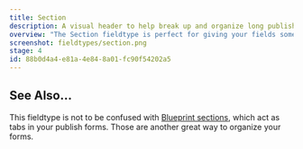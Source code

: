 ```yaml
---
title: Section
description: A visual header to help break up and organize long publish forms.
overview: "The Section fieldtype is perfect for giving your fields some breathing room and organization. It serves as a visual break in the publish form, helping you to better group your fields into various sections."
screenshot: fieldtypes/section.png
stage: 4
id: 88b0d4a4-e81a-4e84-8a01-fc90f54202a5
---
```

## See Also...

This fieldtype is not to be confused with [Blueprint sections](/blueprints), which act as tabs in your publish forms. Those are another great way to organize your forms.
